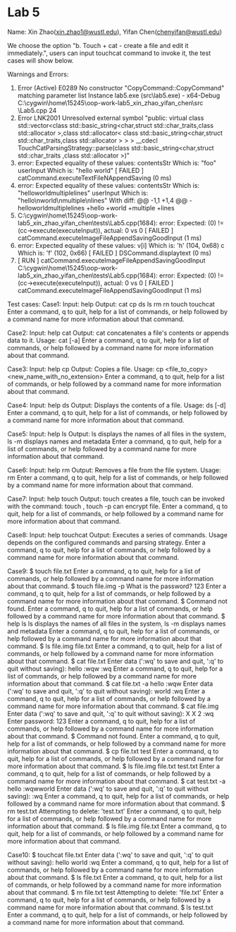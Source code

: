 # Lab 5
Name: Xin Zhao(xin.zhao1@wustl.edu), Yifan Chen(chenyifan@wustl.edu)

We choose the option "b. Touch + cat - create a file and edit it immediately.", users can input touchcat command to invoke it, the test cases will show below.

Warnings and Errors:
1. Error (Active) E0289 No constructor "CopyCommand::CopyCommand" matching parameter list Instance lab5.exe (src\lab5.exe) - x64-Debug C:\cygwin\home\15245\oop-work-lab5_xin_zhao_yifan_chen\src \Lab5.cpp 24
2. Error LNK2001 Unresolved external symbol "public: virtual class std::vector<class std::basic_string<char,struct std::char_traits<char>,class std::allocator<char> >,class std::allocator< class std::basic_string<char,struct std::char_traits<char>,class std::allocator<char> > > > __cdecl TouchCatParsingStrategy::parse(class std::basic_string<char,struct std::char_traits<char> ,class std::allocator<char> >)"
3. error: Expected equality of these values:
  contentsStr
    Which is: "foo"
  userInput
    Which is: "hello world"
[  FAILED  ] catCommand.executeTextFileNAppendSaving (0 ms)
4. error: Expected equality of these values:
  contentsStr
    Which is: "helloworldmultiplelines"
  userInput
    Which is: "hello\nworld\nmultiple\nlines"
With diff:
@@ -1,1 +1,4 @@
-helloworldmultiplelines
+hello
+world
+multiple
+lines
5. C:\cygwin\home\15245\oop-work-lab5_xin_zhao_yifan_chen\tests\Lab5.cpp(1684): error: Expected: (0) != (cc->execute(executeInput)), actual: 0 vs 0
[  FAILED  ] catCommand.executeImageFileAppendSavingGoodInput (1 ms)
6. error: Expected equality of these values:
  v[i]
    Which is: 'h' (104, 0x68)
  c
    Which is: 'f' (102, 0x66)
[  FAILED  ] DSCommand.displaytext (0 ms)
7. [ RUN      ] catCommand.executeImageFileAppendSavingGoodInput
C:\cygwin\home\15245\oop-work-lab5_xin_zhao_yifan_chen\tests\Lab5.cpp(1684): error: Expected: (0) != (cc->execute(executeInput)), actual: 0 vs 0
[  FAILED  ] catCommand.executeImageFileAppendSavingGoodInput (1 ms)

Test cases:
Case1:
Input: help
Output:
cat
cp
ds
ls
rm
rn
touch
touchcat
Enter a command, q to quit, help for a list of commands, or help followed by a command name for more information about that command.

Case2:
Input: help cat
Output: cat concatenates a file's contents or appends data to it. Usage: cat <filename> [-a]
Enter a command, q to quit, help for a list of commands, or help followed by a command name for more information about that command.

Case3:
Input: help cp
Output: Copies a file. Usage: cp <file_to_copy> <new_name_with_no_extension>
Enter a command, q to quit, help for a list of commands, or help followed by a command name for more information about that command.

Case4:
Input: help ds
Output: 
Displays the contents of a file. Usage: ds <filename> [-d]
Enter a command, q to quit, help for a list of commands, or help followed by a command name for more information about that command.

Case5:
Input: help ls
Output: 
ls displays the names of all files in the system, ls -m displays names and metadata
Enter a command, q to quit, help for a list of commands, or help followed by a command name for more information about that command.

Case6:
Input: help rm 
Output:
Removes a file from the file system. Usage: rm <filename>
Enter a command, q to quit, help for a list of commands, or help followed by a command name for more information about that command.

Case7:
Input: help touch
Output:
touch creates a file, touch can be invoked with the command: touch <filename>, touch -p can encrypt file.
Enter a command, q to quit, help for a list of commands, or help followed by a command name for more information about that command.

Case8:
Input: help touchcat
Output:
Executes a series of commands. Usage depends on the configured commands and parsing strategy.
Enter a command, q to quit, help for a list of commands, or help followed by a command name for more information about that command.

Case9:
$ touch file.txt
Enter a command, q to quit, help for a list of commands, or help followed by a command name for more information about that command.
$ touch file.img -p
What is the password? 123
Enter a command, q to quit, help for a list of commands, or help followed by a command name for more information about that command.
$ Command not found.
Enter a command, q to quit, help for a list of commands, or help followed by a command name for more information about that command.
$ help ls
ls displays the names of all files in the system, ls -m displays names and metadata
Enter a command, q to quit, help for a list of commands, or help followed by a command name for more information about that command.
$ ls
file.img            file.txt
Enter a command, q to quit, help for a list of commands, or help followed by a command name for more information about that command.
$ cat file.txt
Enter data (':wq' to save and quit, ':q' to quit without saving):
hello
:wqw
:wq
Enter a command, q to quit, help for a list of commands, or help followed by a command name for more information about that command.
$ cat file.txt -a
hello
:wqw
Enter data (':wq' to save and quit, ':q' to quit without saving):
world
:wq
Enter a command, q to quit, help for a list of commands, or help followed by a command name for more information about that command.
$ cat file.img
Enter data (':wq' to save and quit, ':q' to quit without saving):
X X 2
:wq
Enter password: 123
Enter a command, q to quit, help for a list of commands, or help followed by a command name for more information about that command.
$ Command not found.
Enter a command, q to quit, help for a list of commands, or help followed by a command name for more information about that command.
$ cp file.txt test
Enter a command, q to quit, help for a list of commands, or help followed by a command name for more information about that command.
$ ls
file.img            file.txt
test.txt
Enter a command, q to quit, help for a list of commands, or help followed by a command name for more information about that command.
$ cat test.txt -a
hello
:wqwworld
Enter data (':wq' to save and quit, ':q' to quit without saving):
:wq
Enter a command, q to quit, help for a list of commands, or help followed by a command name for more information about that command.
$ rm test.txt
Attempting to delete: 'test.txt'
Enter a command, q to quit, help for a list of commands, or help followed by a command name for more information about that command.
$ ls
file.img            file.txt
Enter a command, q to quit, help for a list of commands, or help followed by a command name for more information about that command.

Case10:
$ touchcat file.txt
Enter data (':wq' to save and quit, ':q' to quit without saving):
hello world
:wq
Enter a command, q to quit, help for a list of commands, or help followed by a command name for more information about that command.
$ ls
file.txt
Enter a command, q to quit, help for a list of commands, or help followed by a command name for more information about that command.
$ rn file.txt test
Attempting to delete: 'file.txt'
Enter a command, q to quit, help for a list of commands, or help followed by a command name for more information about that command.
$ ls
test.txt
Enter a command, q to quit, help for a list of commands, or help followed by a command name for more information about that command.
